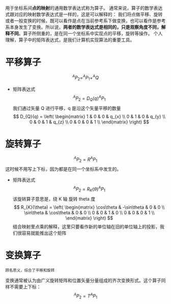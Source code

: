 用于坐标系间**点的映射**的通用数学表达式称为算子。
通常来说，算子的数学表达式跟对应的映射数学表达式是一样的，这是可以解释的：
我们将点做平移、旋转或者一般变换的时候，既可以看作是点在当前参考系下做变换，也可以看作是参考系本身发生了变换。所以说，**两者的数学表达式是相同的，只是观察角度不同，解释不同**。算子所侧重的，是在同一个坐标系中实现点的平移，旋转等操作。
个人理解，算子中的矩阵表达式，是我们计算机实现算法的重要工具。
# 平移算子
$$
^{A}P_{2} = ^{A}P_{1} + ^{A}Q
$$
- 矩阵表达式
$$
^{A}P_{2} = D_{Q}(q)^{A}P_{1}
$$
	我们通过矢量 Q 进行平移，q 是沿这个矢量平移的数量
$$
D_{Q}(q) = 
\left(
\begin{matrix}
1 & 0 & 0 & q_{x} \\
0 & 1 & 0 & q_{y} \\
0 & 0 & 1 & q_{z} \\
0 & 0 & 0 & 1 \\
\end{matrix}
\right)
$$
# 旋转算子
$$
^{A}P_{2} = R^{A}P_{1}
$$
这时候不用写上下标，因为都是在同一个坐标系中发生的。
- 矩阵表达式
$$
^{A}P_{2} = R_{K}(\theta)^{A}P_{1}
$$
	该旋转算子意思是，绕 K 轴 旋转 theta 度
$$
R_{K}(\theta) = 
\left(
\begin{matrix}
\cos\theta & -\sin\theta & 0 & 0 \\
\sin\theta & \cos\theta & 0 & 0 \\
0 & 0 & 1 & 0 \\
0 & 0 & 0 & 1 \\
\end{matrix}
\right)
$$
结合映射里点乘的解释，这里只要看作新的单位轴在旧的单位轴上的投影，我们很容易就能推出这个矩阵

# 变换算子
	顾名思义，综合了平移和旋转
变换通常被认为由广义旋转矩阵和位置矢量分量组成的齐次变换形式。这个算子同样不需要上下标：
$$
^{A}P_{2} = T^{A}P_{1}
$$
